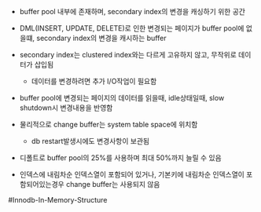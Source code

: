 - buffer pool 내부에 존재하며, secondary index의 변경을 캐싱하기 위한 공간
- DML(INSERT, UPDATE, DELETE)로 인한 변경되는 페이지가 buffer pool에 없을떄, secondary index의 변경을 캐시하는 buffer
- secondary index는 clustered index와는 다르게 고유하지 않고, 무작위로 데이터가 삽입됨
	- 데이터를 변경하려면 추가 I/O작업이 필요함
- buffer pool에 변경되는 페이지의 데이터를 읽을때, idle상태일때, slow shutdown시 변경내용을 반영함
- 물리적으로 change buffer는 system table space에 위치함
	- db restart발생시에도 변경사항이 보관됨
- 디폴트로 buffer pool의 25%를 사용하며 최대 50%까지 늘릴 수 있음

- 인덱스에 내림차순 인덱스열이 포함되어 있거나, 기본키에 내림차순 인덱스열이 포함되어있는경우 change buffer는 사용되지 않음


#Innodb-In-Memory-Structure 